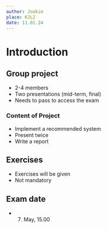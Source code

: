 ```yaml
---
author: Joakim
place: KJL2
date: 11.01.24
---
```


# Introduction

## Group project

- 2-4 members
- Two presentations (mid-term, final)
- Needs to pass to access the exam

### Content of Project

- Implement a recommended system
- Present twice
- Write a report

## Exercises

- Exercises will be given
- Not mandatory

## Exam date

- 7. May, 15.00

